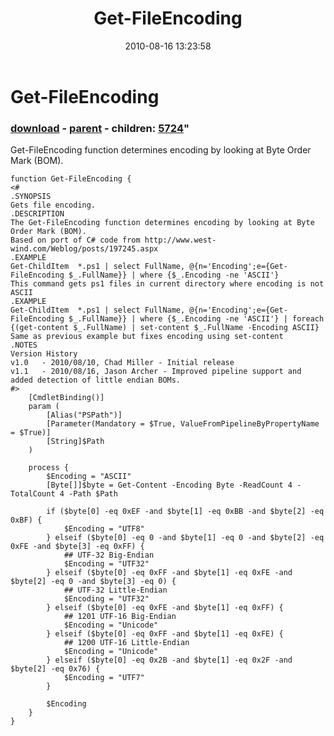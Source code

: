 ﻿---
pid:            2075
parent:         2059
children:       5724
poster:         JasonMArcher
title:          Get-FileEncoding
date:           2010-08-16 13:23:58
format:         posh
---

# Get-FileEncoding

### [download](2075.ps1) - [parent](2059.md) - children: [5724](5724.md)"

Get-FileEncoding function determines encoding by looking at Byte Order Mark (BOM).

```posh
function Get-FileEncoding {
<#
.SYNOPSIS
Gets file encoding.
.DESCRIPTION
The Get-FileEncoding function determines encoding by looking at Byte Order Mark (BOM).
Based on port of C# code from http://www.west-wind.com/Weblog/posts/197245.aspx
.EXAMPLE
Get-ChildItem  *.ps1 | select FullName, @{n='Encoding';e={Get-FileEncoding $_.FullName}} | where {$_.Encoding -ne 'ASCII'}
This command gets ps1 files in current directory where encoding is not ASCII
.EXAMPLE
Get-ChildItem  *.ps1 | select FullName, @{n='Encoding';e={Get-FileEncoding $_.FullName}} | where {$_.Encoding -ne 'ASCII'} | foreach {(get-content $_.FullName) | set-content $_.FullName -Encoding ASCII}
Same as previous example but fixes encoding using set-content
.NOTES
Version History
v1.0   - 2010/08/10, Chad Miller - Initial release
v1.1   - 2010/08/16, Jason Archer - Improved pipeline support and added detection of little endian BOMs.
#>
    [CmdletBinding()]
    param (
        [Alias("PSPath")]
        [Parameter(Mandatory = $True, ValueFromPipelineByPropertyName = $True)]
        [String]$Path
    )

    process {
        $Encoding = "ASCII"
        [Byte[]]$byte = Get-Content -Encoding Byte -ReadCount 4 -TotalCount 4 -Path $Path

        if ($byte[0] -eq 0xEF -and $byte[1] -eq 0xBB -and $byte[2] -eq 0xBF) {
            $Encoding = "UTF8"
        } elseif ($byte[0] -eq 0 -and $byte[1] -eq 0 -and $byte[2] -eq 0xFE -and $byte[3] -eq 0xFF) {
            ## UTF-32 Big-Endian
            $Encoding = "UTF32"
        } elseif ($byte[0] -eq 0xFF -and $byte[1] -eq 0xFE -and $byte[2] -eq 0 -and $byte[3] -eq 0) {
            ## UTF-32 Little-Endian
            $Encoding = "UTF32"
        } elseif ($byte[0] -eq 0xFE -and $byte[1] -eq 0xFF) {
            ## 1201 UTF-16 Big-Endian
            $Encoding = "Unicode"
        } elseif ($byte[0] -eq 0xFF -and $byte[1] -eq 0xFE) {
            ## 1200 UTF-16 Little-Endian
            $Encoding = "Unicode"
        } elseif ($byte[0] -eq 0x2B -and $byte[1] -eq 0x2F -and $byte[2] -eq 0x76) {
            $Encoding = "UTF7"
        }

        $Encoding
    }
}
```
